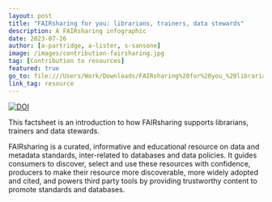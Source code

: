 ```yaml
---
layout: post
title: "FAIRsharing for you: librarians, trainers, data stewards"
description: A FAIRsharing infographic 
date: 2023-07-26
author: [a-partridge, a-lister, s-sansone]
image: /images/contribution-fairsharing.jpg
tag: [Contribution to resources]
featured: true
go_to: file:///Users/Work/Downloads/FAIRsharing%20for%20you_%20librarians%20and%20trainers-1.pdf
link_tag: resource
---
```


[![DOI](https://zenodo.org/badge/DOI/10.5281/zenodo.8186609.svg)](https://doi.org/10.5281/zenodo.8186609)

This factsheet is an introduction to how FAIRsharing supports librarians, trainers and data stewards.

FAIRsharing is a curated, informative and educational resource on data and metadata standards, inter-related to databases and data policies. It guides consumers to discover, select and use these resources with confidence, producers to make their resource more discoverable, more widely adopted and cited, and powers third party tools by providing trustworthy content to promote standards and databases.
